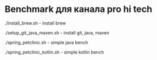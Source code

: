 # Benchmark для канала pro hi tech
./install_brew.sh	- install brew

./setup_git_java_maven.sh - install git, java, maven

./spring_petclinic.sh - simple java bench

./spring_petclinic_kotlin.sh  - simple kotlin bench
